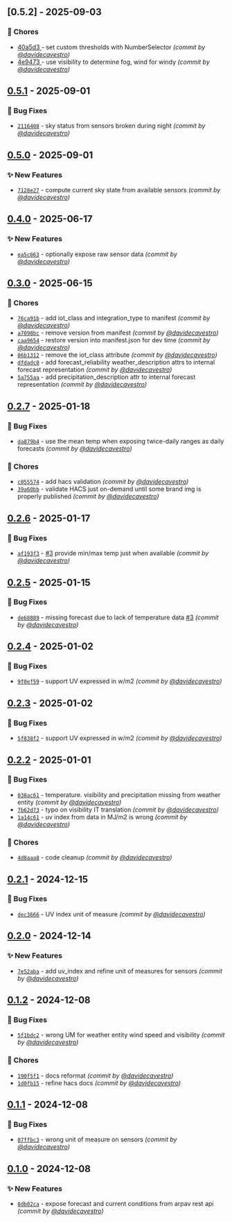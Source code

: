 ## [0.5.2] - 2025-09-03
### :wrench: Chores
- [ 40a5d3 ](https://github.com/davidecavestro/arpa-veneto-weather/commit/40a5d3cf5cc8538664134488106f0947aa299fbb) - set custom thresholds with NumberSelector *(commit by [@davidecavestro](https://github.com/davidecavestro))*
- [ 4e9473 ](https://github.com/davidecavestro/arpa-veneto-weather/commit/4e9473f6b200c831d79fd7c6f9ab37a4df379e81) - use visibility to determine fog, wind for windy *(commit by [@davidecavestro](https://github.com/davidecavestro))*


## [0.5.1] - 2025-09-01
### :bug: Bug Fixes
- [`2116408`](https://github.com/davidecavestro/arpa-veneto-weather/commit/211640846471236488f7d588d2c07179a5f38651) - sky status from sensors broken during night *(commit by [@davidecavestro](https://github.com/davidecavestro))*


## [0.5.0] - 2025-09-01
### :sparkles: New Features
- [`7128e27`](https://github.com/davidecavestro/arpa-veneto-weather/commit/7128e2740ae0caf16c7e381344d05372028d3297) - compute current sky state from available sensors *(commit by [@davidecavestro](https://github.com/davidecavestro))*


## [0.4.0] - 2025-06-17
### :sparkles: New Features
- [`ea5c663`](https://github.com/davidecavestro/arpa-veneto-weather/commit/ea5c663d52eeb333f500acfc2fd33ba24936899f) - optionally expose raw sensor data *(commit by [@davidecavestro](https://github.com/davidecavestro))*


## [0.3.0] - 2025-06-15
### :wrench: Chores
- [`76ca91b`](https://github.com/davidecavestro/arpa-veneto-weather/commit/76ca91b7ab6de97e16935c436d6c9cb6092792e4) - add iot_class and integration_type to manifest *(commit by [@davidecavestro](https://github.com/davidecavestro))*
- [`a7098bc`](https://github.com/davidecavestro/arpa-veneto-weather/commit/a7098bc55df3dd196922d2c464e84a41d396d0b1) - remove version from manifest *(commit by [@davidecavestro](https://github.com/davidecavestro))*
- [`caa9654`](https://github.com/davidecavestro/arpa-veneto-weather/commit/caa965413c927dba514f277b4aa020fd189bb7c7) - restore version into manifest.json for dev time *(commit by [@davidecavestro](https://github.com/davidecavestro))*
- [`06b1312`](https://github.com/davidecavestro/arpa-veneto-weather/commit/06b1312643cfe108b4a995048bbb7cebced717c5) - remove the iot_class attribute *(commit by [@davidecavestro](https://github.com/davidecavestro))*
- [`dfdadc0`](https://github.com/davidecavestro/arpa-veneto-weather/commit/dfdadc08e165fbd5d1366bb7629c097bbd691804) - add forecast_reliability weather_description attrs to internal forecast representation *(commit by [@davidecavestro](https://github.com/davidecavestro))*
- [`5a755aa`](https://github.com/davidecavestro/arpa-veneto-weather/commit/5a755aa4da13aac2ed2bebb230c6f4bc7f549b83) - add precipitation_description attr to internal forecast representation *(commit by [@davidecavestro](https://github.com/davidecavestro))*


## [0.2.7] - 2025-01-18
### :bug: Bug Fixes
- [`da879b4`](https://github.com/davidecavestro/arpa-veneto-weather/commit/da879b47cf8469d2151a97769805890b9b3a1f6e) - use the mean temp when exposing twice-daily ranges as daily forecasts *(commit by [@davidecavestro](https://github.com/davidecavestro))*

### :wrench: Chores
- [`c055574`](https://github.com/davidecavestro/arpa-veneto-weather/commit/c0555748d8341148825045302e0e9f6732eedf51) - add hacs validation *(commit by [@davidecavestro](https://github.com/davidecavestro))*
- [`39a60bb`](https://github.com/davidecavestro/arpa-veneto-weather/commit/39a60bb5cee6eded1bb17608f43f9b43dcc68a2f) - validate HACS just on-demand until some brand img is properly published *(commit by [@davidecavestro](https://github.com/davidecavestro))*


## [0.2.6] - 2025-01-17
### :bug: Bug Fixes
- [`af193f3`](https://github.com/davidecavestro/arpa-veneto-weather/commit/af193f33afd715dc549247cab3dac5dde2c135c8) - [#3](https://github.com/davidecavestro/arpa-veneto-weather/pull/3) provide min/max temp just when available *(commit by [@davidecavestro](https://github.com/davidecavestro))*


## [0.2.5] - 2025-01-15
### :bug: Bug Fixes
- [`de68889`](https://github.com/davidecavestro/arpa-veneto-weather/commit/de68889368aaa636515052effa194c450a734271) - missing forecast due to lack of temperature data [#3](https://github.com/davidecavestro/arpa-veneto-weather/pull/3) *(commit by [@davidecavestro](https://github.com/davidecavestro))*


## [0.2.4] - 2025-01-02
### :bug: Bug Fixes
- [`9f0ef59`](https://github.com/davidecavestro/arpa-veneto-weather/commit/9f0ef59a19cfb161ffbd046eec0c76d642f94dec) - support UV expressed in w/m2 *(commit by [@davidecavestro](https://github.com/davidecavestro))*


## [0.2.3] - 2025-01-02
### :bug: Bug Fixes
- [`5f838f2`](https://github.com/davidecavestro/arpa-veneto-weather/commit/5f838f27b2291906860a5a44f9b9db1b57cd8a75) - support UV expressed in w/m2 *(commit by [@davidecavestro](https://github.com/davidecavestro))*


## [0.2.2] - 2025-01-01
### :bug: Bug Fixes
- [`038ac61`](https://github.com/davidecavestro/arpa-veneto-weather/commit/038ac6184440a6c1362b102928df6a57748aeb1a) - temperature. visibility and precipitation missing from weather entity *(commit by [@davidecavestro](https://github.com/davidecavestro))*
- [`7b62d73`](https://github.com/davidecavestro/arpa-veneto-weather/commit/7b62d73605666b362f75cab6a605d4b4e5268467) - typo on visibility IT translation *(commit by [@davidecavestro](https://github.com/davidecavestro))*
- [`1a14c61`](https://github.com/davidecavestro/arpa-veneto-weather/commit/1a14c61f71b688f8f1dc66b7984207b5e1a747af) - uv index from data in MJ/m2 is wrong *(commit by [@davidecavestro](https://github.com/davidecavestro))*

### :wrench: Chores
- [`4d8aaa8`](https://github.com/davidecavestro/arpa-veneto-weather/commit/4d8aaa8de679a356e4a3ba6494f95739234e1a2c) - code cleanup *(commit by [@davidecavestro](https://github.com/davidecavestro))*


## [0.2.1] - 2024-12-15
### :bug: Bug Fixes
- [`dec3666`](https://github.com/davidecavestro/arpa-veneto-weather/commit/dec3666e6213bf6f3db310beab9afb3cb9c053b7) - UV index unit of measure *(commit by [@davidecavestro](https://github.com/davidecavestro))*


## [0.2.0] - 2024-12-14
### :sparkles: New Features
- [`7e52aba`](https://github.com/davidecavestro/arpa-veneto-weather/commit/7e52aba5ffc1192c49b4afa750491fb8aacec123) - add uv_index and refine unit of measures for sensors *(commit by [@davidecavestro](https://github.com/davidecavestro))*


## [0.1.2] - 2024-12-08
### :bug: Bug Fixes
- [`5f1bdc2`](https://github.com/davidecavestro/arpa-veneto-weather/commit/5f1bdc21ec095418037b96c2e8b0f6a5aa145b8f) - wrong UM for weather entity wind speed and visibility *(commit by [@davidecavestro](https://github.com/davidecavestro))*

### :wrench: Chores
- [`190f5f1`](https://github.com/davidecavestro/arpa-veneto-weather/commit/190f5f144aca5088f4c2e8a3344c5c1169b424c9) - docs reformat *(commit by [@davidecavestro](https://github.com/davidecavestro))*
- [`1d0fb15`](https://github.com/davidecavestro/arpa-veneto-weather/commit/1d0fb15d093f2774995ac7f6910eead205e99cce) - refine hacs docs *(commit by [@davidecavestro](https://github.com/davidecavestro))*


## [0.1.1] - 2024-12-08
### :bug: Bug Fixes
- [`87ffbc3`](https://github.com/davidecavestro/arpa-veneto-weather/commit/87ffbc33688db1798c9b012628634f8199da5a91) - wrong unit of measure on sensors *(commit by [@davidecavestro](https://github.com/davidecavestro))*


## [0.1.0] - 2024-12-08
### :sparkles: New Features
- [`8db02ca`](https://github.com/davidecavestro/arpa-veneto-weather/commit/8db02cac3d41bbdf7fda670130e2b22103d8b38f) - expose forecast and current conditions from arpav rest api *(commit by [@davidecavestro](https://github.com/davidecavestro))*

[0.1.0]: https://github.com/davidecavestro/arpa-veneto-weather/compare/0.0.0...0.1.0
[0.1.1]: https://github.com/davidecavestro/arpa-veneto-weather/compare/0.1.0...0.1.1
[0.1.2]: https://github.com/davidecavestro/arpa-veneto-weather/compare/0.1.1...0.1.2
[0.2.0]: https://github.com/davidecavestro/arpa-veneto-weather/compare/0.1.2...0.2.0
[0.2.1]: https://github.com/davidecavestro/arpa-veneto-weather/compare/0.2.0...0.2.1
[0.2.2]: https://github.com/davidecavestro/arpa-veneto-weather/compare/0.2.1...0.2.2
[0.2.3]: https://github.com/davidecavestro/arpa-veneto-weather/compare/0.2.2...0.2.3
[0.2.4]: https://github.com/davidecavestro/arpa-veneto-weather/compare/0.2.3...0.2.4
[0.2.5]: https://github.com/davidecavestro/arpa-veneto-weather/compare/0.2.4...0.2.5
[0.2.6]: https://github.com/davidecavestro/arpa-veneto-weather/compare/0.2.5...0.2.6
[0.2.7]: https://github.com/davidecavestro/arpa-veneto-weather/compare/0.2.6...0.2.7
[0.3.0]: https://github.com/davidecavestro/arpa-veneto-weather/compare/0.2.7...0.3.0
[0.4.0]: https://github.com/davidecavestro/arpa-veneto-weather/compare/0.3.0...0.4.0
[0.5.0]: https://github.com/davidecavestro/arpa-veneto-weather/compare/0.4.0...0.5.0
[0.5.1]: https://github.com/davidecavestro/arpa-veneto-weather/compare/0.5.0...0.5.1
